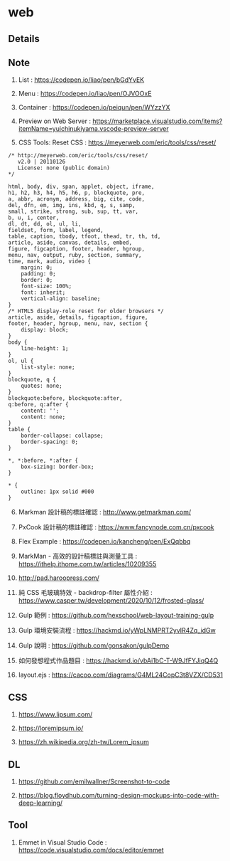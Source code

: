 # web

## Details

## Note

1. List : https://codepen.io/liao/pen/bGdYvEK

2. Menu : https://codepen.io/liao/pen/OJVOOxE

3. Container : https://codepen.io/peiqun/pen/WYzzYX

4. Preview on Web Server : https://marketplace.visualstudio.com/items?itemName=yuichinukiyama.vscode-preview-server

5. CSS Tools: Reset CSS : https://meyerweb.com/eric/tools/css/reset/

```
/* http://meyerweb.com/eric/tools/css/reset/ 
   v2.0 | 20110126
   License: none (public domain)
*/

html, body, div, span, applet, object, iframe,
h1, h2, h3, h4, h5, h6, p, blockquote, pre,
a, abbr, acronym, address, big, cite, code,
del, dfn, em, img, ins, kbd, q, s, samp,
small, strike, strong, sub, sup, tt, var,
b, u, i, center,
dl, dt, dd, ol, ul, li,
fieldset, form, label, legend,
table, caption, tbody, tfoot, thead, tr, th, td,
article, aside, canvas, details, embed, 
figure, figcaption, footer, header, hgroup, 
menu, nav, output, ruby, section, summary,
time, mark, audio, video {
	margin: 0;
	padding: 0;
	border: 0;
	font-size: 100%;
	font: inherit;
	vertical-align: baseline;
}
/* HTML5 display-role reset for older browsers */
article, aside, details, figcaption, figure, 
footer, header, hgroup, menu, nav, section {
	display: block;
}
body {
	line-height: 1;
}
ol, ul {
	list-style: none;
}
blockquote, q {
	quotes: none;
}
blockquote:before, blockquote:after,
q:before, q:after {
	content: '';
	content: none;
}
table {
	border-collapse: collapse;
	border-spacing: 0;
}
```

```
*, *:before, *:after {
	box-sizing: border-box;
}
```

```
* {
	outline: 1px solid #000
}
```

6. Markman 設計稿的標註確認 : http://www.getmarkman.com/

7. PxCook 設計稿的標註確認 : https://www.fancynode.com.cn/pxcook

8. Flex Example : https://codepen.io/kancheng/pen/ExQqbbq

9. MarkMan - 高效的設計稿標註與測量工具 : https://ithelp.ithome.com.tw/articles/10209355

10. http://pad.haroopress.com/

11. 純 CSS 毛玻璃特效 - backdrop-filter 屬性介紹 : https://www.casper.tw/development/2020/10/12/frosted-glass/

12. Gulp 範例 : https://github.com/hexschool/web-layout-training-gulp

13. Gulp 環境安裝流程 : https://hackmd.io/yWpLNMPRT2yvIR4Zq_idGw

14. Gulp 說明 : https://github.com/gonsakon/gulpDemo

15. 如何發想程式作品題目 : https://hackmd.io/vbAi1bC-T-W9JfFYJiqQ4Q

16. layout.ejs : https://cacoo.com/diagrams/G4ML24CopC3t8VZX/CD531

## CSS

1. https://www.lipsum.com/

2. https://loremipsum.io/

3. https://zh.wikipedia.org/zh-tw/Lorem_ipsum

## DL

1. https://github.com/emilwallner/Screenshot-to-code

2. https://blog.floydhub.com/turning-design-mockups-into-code-with-deep-learning/

## Tool

1. Emmet in Visual Studio Code : https://code.visualstudio.com/docs/editor/emmet